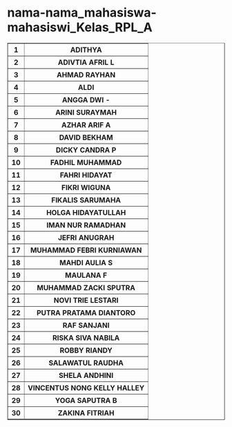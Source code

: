 # nama-nama_mahasiswa-mahasiswi_Kelas_RPL_A
<!DOCTYPE html>
<html>
<head>
    
<title>ABSENSI</title>
</head>
<body>
<table border="1">
<tr>
  <th>1</th>
  <th>ADITHYA</th>
</tr>
   <tr>
      <th>2</th>
      <th>ADIVTIA AFRIL L</th>
</tr>
   <tr>
      <th>3</th>
      <th>AHMAD RAYHAN</th>
</tr>
   <tr>
      <th>4</th>
      <th>ALDI</th>
</tr>
   <tr>
      <th>5</th>
      <th>ANGGA DWI -</th>
</tr>
   <tr>
      <th>6</th>
      <th>ARINI SURAYMAH</th>
</tr>
   <tr>
      <th>7</th>
      <th>AZHAR ARIF A</th>
</tr>
   <tr>
      <th>8</th>
      <th>DAVID BEKHAM</th>
</tr>
   <tr>
      <th>9</th>
      <th>DICKY CANDRA P</th>
</tr>
   <tr>
       <th>10</th>
      <th>FADHIL MUHAMMAD</th>
</tr>
   <tr>
      <th>11</th>
      <th>FAHRI HIDAYAT</th>
</tr>
   <tr>
      <th>12</th>
      <th>FIKRI WIGUNA</th>
</tr>
   <tr>
      <th>13</th>
      <th>FIKALIS SARUMAHA</th>
</tr>
   <tr>
      <th>14</th>
      <th>HOLGA HIDAYATULLAH</th>
</tr>
   <tr>
      <th>15</th>
      <th>IMAN NUR RAMADHAN</th>
</tr>
   <tr>
      <th>16</th>
      <th>JEFRI ANUGRAH</th>
</tr>
   <tr>
      <th>17</th>
      <th>MUHAMMAD FEBRI KURNIAWAN</th>
</tr>
   <tr>
      <th>18</th>
      <th>MAHDI AULIA S</th>
</tr>
   <tr>
      <th>19</th>
      <th>MAULANA F</th>
</tr>
   <tr>
      <th>20</th>
      <th>MUHAMMAD ZACKI SPUTRA</th>
 </tr>
    <tr>
    <th>21</th>
    <th>NOVI TRIE LESTARI</th>
</tr>
   <tr>
    <th>22</th>
    <th>PUTRA PRATAMA DIANTORO</th>
</tr>
   <tr>
    <th>23</th>
    <th>RAF SANJANI</th>
</tr>
   <tr>
    <th>24</th>
    <th>RISKA SIVA NABILA</th>
</tr>
   <tr>
    <th>25</th>
    <th>ROBBY RIANDY</th>
</tr>
   <tr>
    <th>26</th>
    <th>SALAWATUL RAUDHA</th>
</tr>
   <tr>
    <th>27</th>
    <th>SHELA ANDHINI</th>
</tr>
   <tr>
    <th>28</th>
    <th>VINCENTUS NONG KELLY HALLEY</h>
</tr>
   <tr>
    <th>29</th>
    <th>YOGA SAPUTRA B</th>
</tr>
   <tr>
    <th>30</th>
    <th>ZAKINA FITRIAH</th>
 </tr>
 
 </html>
